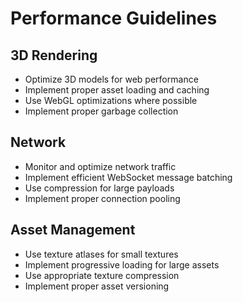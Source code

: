 # Performance Guidelines

## 3D Rendering
- Optimize 3D models for web performance
- Implement proper asset loading and caching
- Use WebGL optimizations where possible
- Implement proper garbage collection

## Network
- Monitor and optimize network traffic
- Implement efficient WebSocket message batching
- Use compression for large payloads
- Implement proper connection pooling

## Asset Management
- Use texture atlases for small textures
- Implement progressive loading for large assets
- Use appropriate texture compression
- Implement proper asset versioning 